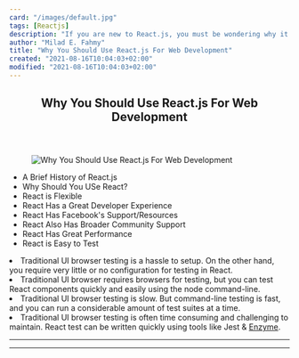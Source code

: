 ```yaml
---
card: "/images/default.jpg"
tags: [Reactjs]
description: "If you are new to React.js, you must be wondering why it is s"
author: "Milad E. Fahmy"
title: "Why You Should Use React.js For Web Development"
created: "2021-08-16T10:04:03+02:00"
modified: "2021-08-16T10:04:03+02:00"
---
```

<div class="site-wrapper">
<main id="site-main" class="site-main outer">
<div class="inner">
<article class="post-full post tag-reactjs tag-react tag-web-development tag-javascript tag-framework ">
<header class="post-full-header">
<h1 class="post-full-title">Why You Should Use React.js For Web Development</h1>
</header>
<figure class="post-full-image">
<picture>
<source media="(max-width: 700px)" sizes="1px" srcset="data:image/gif;base64,R0lGODlhAQABAIAAAAAAAP///yH5BAEAAAAALAAAAAABAAEAAAIBRAA7 1w">
<source media="(min-width: 701px)" sizes="(max-width: 800px) 400px,
(max-width: 1170px) 700px,
1400px" srcset="/news/content/images/size/w300/2021/02/React-js-1.png 300w,
/news/content/images/size/w600/2021/02/React-js-1.png 600w,
/news/content/images/size/w1000/2021/02/React-js-1.png 1000w,
/news/content/images/size/w2000/2021/02/React-js-1.png 2000w">
<img onerror="this.style.display='none'" src="/news/content/images/size/w2000/2021/02/React-js-1.png" alt="Why You Should Use React.js For Web Development">
</picture>
</figure>
<section class="post-full-content">
<div class="post-content">
<ul>
<li>A Brief History of React.js</li>
<li>Why Should You USe React?</li>
<li>React is Flexible</li>
<li>React Has a Great Developer Experience</li>
<li>React Has Facebook's Support/Resources</li>
<li>React Also Has Broader Community Support</li>
<li>React Has Great Performance</li>
<li>React is Easy to Test</li>
</ul>
<li>Traditional UI browser testing is a hassle to setup. On the other hand, you require very little or no configuration for testing in React.</li>
<li>Traditional UI browser requires browsers for testing, but you can test React components quickly and easily using the node command-line.</li>
<li>Traditional UI browser testing is slow. But command-line testing is fast, and you can run a considerable amount of test suites at a time.</li>
<li>Traditional UI browser testing is often time consuming and challenging to maintain. React test can be written quickly using tools like Jest &amp; <a href="https://enzymejs.github.io/enzyme/">Enzyme</a>.</li>
</ul>
</div>
<hr>
<hr>
</section>
</article>
</div>
</main>
</div>
<!-- Google Tag Manager (noscript) -->
<!-- End Google Tag Manager (noscript) -->

